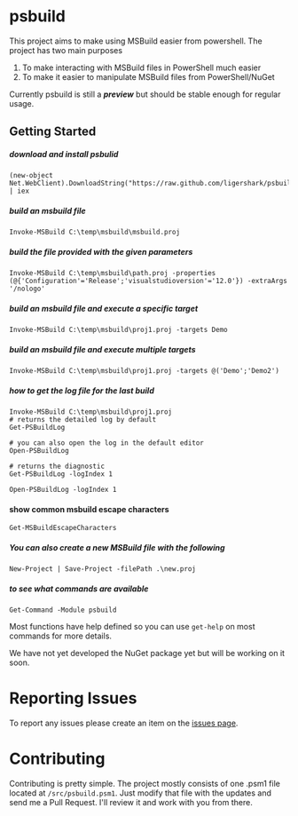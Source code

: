 psbuild
=======

This project aims to make using MSBuild easier from powershell. The project has two main purposes

1. To make interacting with MSBuild files in PowerShell much easier
1. To make it easier to manipulate MSBuild files from PowerShell/NuGet

Currently psbuild is still a ***preview*** but should be stable enough for regular usage.

## Getting Started


##### download and install psbulid

    (new-object Net.WebClient).DownloadString("https://raw.github.com/ligershark/psbuild/master/src/GetPSBuild.ps1") | iex

##### build an msbuild file

    Invoke-MSBuild C:\temp\msbuild\msbuild.proj

##### build the file provided with the given parameters

    Invoke-MSBuild C:\temp\msbuild\path.proj -properties (@{'Configuration'='Release';'visualstudioversion'='12.0'}) -extraArgs '/nologo'

##### build an msbuild file and execute a specific target

    Invoke-MSBuild C:\temp\msbuild\proj1.proj -targets Demo

##### build an msbuild file and execute multiple targets

    Invoke-MSBuild C:\temp\msbuild\proj1.proj -targets @('Demo';'Demo2')

##### how to get the log file for the last build

    Invoke-MSBuild C:\temp\msbuild\proj1.proj
    # returns the detailed log by default
    Get-PSBuildLog

	# you can also open the log in the default editor
	Open-PSBuildLog

    # returns the diagnostic
    Get-PSBuildLog -logIndex 1
	
	Open-PSBuildLog -logIndex 1

#### show common msbuild escape characters
	Get-MSBuildEscapeCharacters

##### You can also create a new MSBuild file with the following

    New-Project | Save-Project -filePath .\new.proj

##### to see what commands are available

    Get-Command -Module psbuild

Most functions have help defined so you can use ```get-help``` on most commands for more details.

We have not yet developed the NuGet package yet but will be working on it soon.

# Reporting Issues
To report any issues please create an item on the [issues page](https://github.com/sayedihashimi/psbuild/issues/new).

# Contributing
Contributing is pretty simple. The project mostly consists of one .psm1 file located at ```/src/psbuild.psm1```. Just modify that file with the updates and send me a Pull Request. I'll review it and work with you from there.
